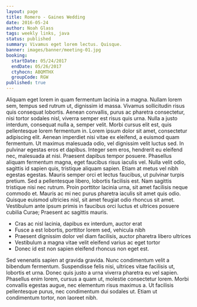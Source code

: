 ```yaml
---
layout: page
title: Romero - Gaines Wedding
date: 2016-05-24
author: Noah Glass
tags: weekly links, java
status: published
summary: Vivamus eget lorem lectus. Quisque.
banner: images/banner/meeting-01.jpg
booking:
  startDate: 05/24/2017
  endDate: 05/26/2017
  ctyhocn: ABQMTHX
  groupCode: RGW
published: true
---
```

Aliquam eget lorem in quam fermentum lacinia in a magna. Nullam lorem sem, tempus sed rutrum ut, dignissim id massa. Vivamus sollicitudin risus quis consequat lobortis. Aenean convallis, purus ac pharetra consectetur, nisi tortor sodales nisl, viverra semper est risus quis urna. Nulla a justo interdum, consequat nulla a, semper velit. Morbi cursus elit est, quis pellentesque lorem fermentum in. Lorem ipsum dolor sit amet, consectetur adipiscing elit. Aenean imperdiet nisi vitae ex eleifend, a euismod quam fermentum. Ut maximus malesuada odio, vel dignissim velit luctus sed.
In pulvinar egestas eros et dapibus. Integer sem eros, hendrerit eu eleifend nec, malesuada at nisi. Praesent dapibus tempor posuere. Phasellus aliquam fermentum magna, eget faucibus risus iaculis vel. Nulla velit odio, sagittis id sapien quis, tristique aliquam sapien. Etiam at metus vel nibh egestas egestas. Mauris semper orci et lectus faucibus, ut pulvinar turpis pretium. Sed a pellentesque libero, lobortis facilisis est. Nam sagittis tristique nisi nec rutrum. Proin porttitor lacinia urna, sit amet facilisis neque commodo et. Mauris ac mi nec purus pharetra iaculis sit amet quis odio. Quisque euismod ultricies nisl, sit amet feugiat odio rhoncus sit amet. Vestibulum ante ipsum primis in faucibus orci luctus et ultrices posuere cubilia Curae; Praesent ac sagittis mauris.

* Cras ac nisl lacinia, dapibus ex interdum, auctor erat
* Fusce a est lobortis, porttitor lorem sed, vehicula nibh
* Praesent dignissim dolor vel diam facilisis, auctor pharetra libero ultrices
* Vestibulum a magna vitae velit eleifend varius ac eget tortor
* Donec id est non sapien eleifend rhoncus non eget est.

Sed venenatis sapien at gravida gravida. Nunc condimentum velit a bibendum fermentum. Suspendisse felis nisi, ultrices vitae facilisis ut, lobortis et urna. Donec quis justo a urna viverra pharetra eu vel sapien. Phasellus enim lorem, cursus a quam ut, molestie consectetur lorem. Morbi convallis egestas augue, nec elementum risus maximus a. Ut facilisis pellentesque purus, nec condimentum dui sodales ut. Etiam ut condimentum tortor, non laoreet nibh.
